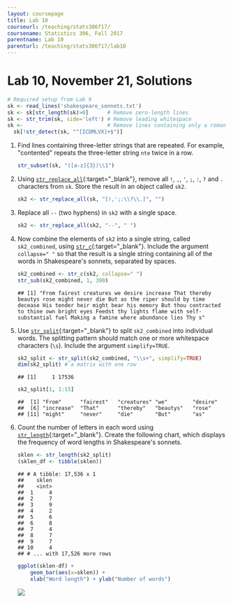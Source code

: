 ```yaml
---
layout: coursepage
title: Lab 10
courseurl: /teaching/stats306f17/
coursename: Statistics 306, Fall 2017
parentname: Lab 10
parenturl: /teaching/stats306f17/lab10
---
```


# Lab 10, November 21, Solutions

``` r
# Required setup from Lab 9
sk <- read_lines('shakespeare_sonnets.txt')
sk <- sk[str_length(sk)>0]      # Remove zero-length lines
sk <- str_trim(sk, side='left') # Remove leading whitespace
sk <-                           # Remove lines containing only a roman numeral
  sk[!str_detect(sk, "^[ICDMLVX]+$")]
```

1.  Find lines containing three-letter strings that are repeated. For example, "contented" repeats the three-letter string `nte` twice in a row.  
    
    ```r
    str_subset(sk, "([a-z]{3})\\1")
    ```

2.  Using [`str_replace_all`](http://stringr.tidyverse.org/reference/str_replace.html){:target="_blank"}, remove all `!`, `,`, `'`, `;`, `:`, `?` and `.` characters from `sk`. Store the result in an object called `sk2`.  
    
    ```r
    sk2 <- str_replace_all(sk, "[!,';:\\?\\.]", "")
    ```

3.  Replace all `--` (two hyphens) in `sk2` with a single space.  
    
    ```r
    sk2 <- str_replace_all(sk2, "--", " ")
    ```

4.  Now combine the elements of `sk2` into a single string, called `sk2_combined`, using [`str_c`](http://stringr.tidyverse.org/reference/str_c.html){:target="_blank"}. Include the argument `collapse=" "` so that the result is a single string containing all of the words in Shakespeare's sonnets, separated by spaces.  

    ``` r
    sk2_combined <- str_c(sk2, collapse=" ")
    str_sub(sk2_combined, 1, 300)
    ```

        ## [1] "From fairest creatures we desire increase That thereby beautys rose might never die But as the riper should by time decease His tender heir might bear his memory But thou contracted to thine own bright eyes Feedst thy lights flame with self-substantial fuel Making a famine where abundance lies Thy s"

1.  Use [`str_split`](http://stringr.tidyverse.org/reference/str_split.html){:target="_blank"} to split `sk2_combined` into individual words. The splitting pattern should match one or more whitespace characters (`\s`). Include the argument `simplify=TRUE`.  
    
    ``` r
    sk2_split <- str_split(sk2_combined, "\\s+", simplify=TRUE)
    dim(sk2_split) # a matrix with one row
    ```

        ## [1]     1 17536
    
    ``` r
    sk2_split[1, 1:15]
    ```

        ##  [1] "From"      "fairest"   "creatures" "we"        "desire"   
        ##  [6] "increase"  "That"      "thereby"   "beautys"   "rose"     
        ## [11] "might"     "never"     "die"       "But"       "as"


1.  Count the number of letters in each word using [`str_length`](http://stringr.tidyverse.org/reference/str_length.html){:target="_blank"}. Create the following chart, which displays the frequency of word lengths in Shakespeare's sonnets.  

    ```r
    sklen <- str_length(sk2_split)
    (sklen_df <- tibble(sklen))
    ```

        ## # A tibble: 17,536 x 1
        ##    sklen
        ##    <int>
        ##  1     4
        ##  2     7
        ##  3     9
        ##  4     2
        ##  5     6
        ##  6     8
        ##  7     4
        ##  8     7
        ##  9     7
        ## 10     4
        ## # ... with 17,526 more rows
    
    ```r
    ggplot(sklen-df) + 
        geom_bar(aes(x=sklen)) + 
        xlab("Word length") + ylab("Number of words")
    ```

    <img src="../wfreq-1.png" align="center" style="max-width:75%;">
